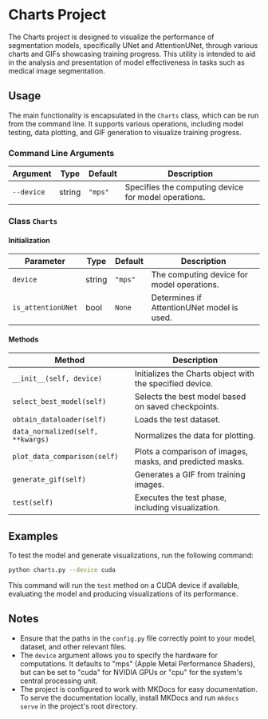 # Charts Project

The Charts project is designed to visualize the performance of segmentation models, specifically UNet and AttentionUNet, through various charts and GIFs showcasing training progress. This utility is intended to aid in the analysis and presentation of model effectiveness in tasks such as medical image segmentation.

## Usage

The main functionality is encapsulated in the `Charts` class, which can be run from the command line. It supports various operations, including model testing, data plotting, and GIF generation to visualize training progress.

### Command Line Arguments

| Argument   | Type   | Default | Description                                          |
| ---------- | ------ | ------- | ---------------------------------------------------- |
| `--device` | string | `"mps"` | Specifies the computing device for model operations. |

### Class `Charts`

#### Initialization

| Parameter          | Type   | Default | Description                                |
| ------------------ | ------ | ------- | ------------------------------------------ |
| `device`           | string | `"mps"` | The computing device for model operations. |
| `is_attentionUNet` | bool   | `None`  | Determines if AttentionUNet model is used. |

#### Methods

| Method                            | Description                                               |
| --------------------------------- | --------------------------------------------------------- |
| `__init__(self, device)`          | Initializes the Charts object with the specified device.  |
| `select_best_model(self)`         | Selects the best model based on saved checkpoints.        |
| `obtain_dataloader(self)`         | Loads the test dataset.                                   |
| `data_normalized(self, **kwargs)` | Normalizes the data for plotting.                         |
| `plot_data_comparison(self)`      | Plots a comparison of images, masks, and predicted masks. |
| `generate_gif(self)`              | Generates a GIF from training images.                     |
| `test(self)`                      | Executes the test phase, including visualization.         |

## Examples

To test the model and generate visualizations, run the following command:

```bash
python charts.py --device cuda
```

This command will run the `test` method on a CUDA device if available, evaluating the model and producing visualizations of its performance.

## Notes

- Ensure that the paths in the `config.py` file correctly point to your model, dataset, and other relevant files.
- The `device` argument allows you to specify the hardware for computations. It defaults to "mps" (Apple Metal Performance Shaders), but can be set to "cuda" for NVIDIA GPUs or "cpu" for the system's central processing unit.
- The project is configured to work with MKDocs for easy documentation. To serve the documentation locally, install MKDocs and run `mkdocs serve` in the project's root directory.
